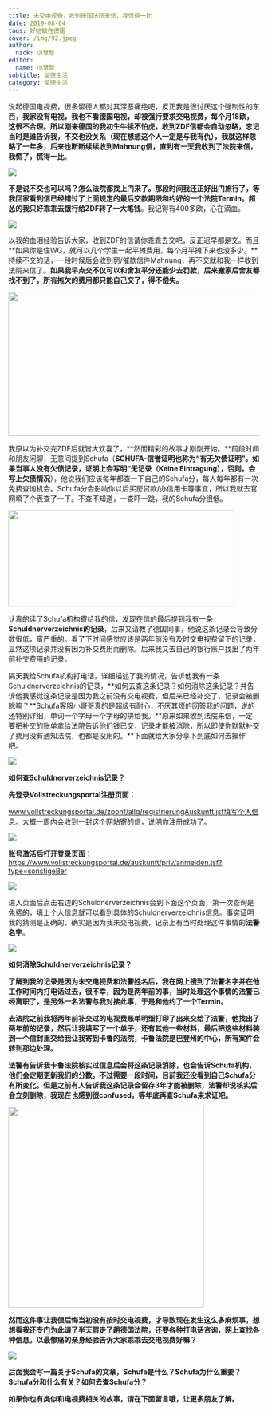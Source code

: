 ```yaml
---
title: 未交电视费，收到德国法院来信，我慌得一比
date: 2019-08-04
tags: 好姑娘在德国
cover: /img/92.jpeg
author: 
  nick: 小慧慧
editor: 
  name: 小慧慧
subtitle: 留德生活
category: 留德生活
---
```




说起德国电视费，很多留德人都对其深恶痛绝吧，反正我是很讨厌这个强制性的东西，**我家没有电视，我也不看德国电视，却被强行要求交电视费，每个月18欧，这很不合理。**所以刚来德国的我初生牛犊不怕虎，收到ZDF信都会自动忽略，忘记当时是谁告诉我，不交也没关系（现在想想这个人一定是与我有仇），我就这样忽略了一年多，后来也断断续续收到Mahnung信，**直到有一天我收到了法院来信****，我慌了，慌得一比**。

<img class="" data-ratio="0.7659090909090909" src="https://mmbiz.qpic.cn/mmbiz_png/rW3MWnUicJ7da0sjdN3W5bicFppd440nCFSykQ1ibZfuM7iaVKE9ejdzX7cz0cnRfkcDOsnia0Oia3BBrle7pycnr9GQ/640?wx_fmt=png" data-type="png" data-w="440"/>

**不是说不交也可以吗？怎么法院都找上门来了。**那段时间我还正好出门旅行了，等我回家看到信已经错过了上面规定的最后交款期限和约好的一个法院Termin。超怂的我只好乖乖去银行给ZDF转了**一大笔钱**。我记得有400多欧，心在滴血。

<img class="" data-ratio="1" src="https://mmbiz.qpic.cn/mmbiz_gif/rW3MWnUicJ7da0sjdN3W5bicFppd440nCF00q7dSuTkcZBFyfkQuEvrFyibqBfaIs4nic9QXn6eFpJlzQBZbr04hIw/640?wx_fmt=gif" data-type="gif" data-w="300"/>

以我的血泪经验告诉大家，收到ZDF的信请你乖乖去交吧，反正迟早都是交。而且**如果你是住WG，就可以几个学生一起平摊费用，每个月平摊下来也没多少。**持续不交的话，一段时候后会收到罚/催款信件Mahnung，再不交就和我一样收到法院来信了。**如果我早点交不仅可以和舍友平分还能少去罚款，后来搬家后舍友都找不到了，所有拖欠的费用都只能自己交了，得不偿失。**

<img class="" data-copyright="0" data-ratio="0.5625" data-s="300,640" src="https://mmbiz.qpic.cn/mmbiz_jpg/rW3MWnUicJ7da0sjdN3W5bicFppd440nCF2Pd1dfXsjBwkoYNSK4pR2X0jQaLuEPMSx5EltX82kleE5tWkYHzibWg/640?wx_fmt=jpeg" data-type="jpeg" data-w="1280" style="width: 513px;height: 289px;"/>

我原以为补交完ZDF后就皆大欢喜了，**然而精彩的故事才刚刚开始。**前段时间和朋友闲聊，无意间提到Schufa（**SCHUFA-信誉证明也称为“有无欠债证明”。如果当事人没有欠债记录，证明上会写明“无记录（Keine Eintragung），否则，会写上欠债情况**），他说我们应该每年都查一下自己的Schufa分，每人每年都有一次免费查询机会。Schufa分会影响你以后买房贷款/办信用卡等事宜，所以我就去官网填了个表查了一下。不查不知道，一查吓一跳，我的Schufa分很低。

<img src="https://mmbiz.qpic.cn/mmbiz_jpg/rW3MWnUicJ7da0sjdN3W5bicFppd440nCFFbSKZ63KebzcE12ZznO8ZwukaBu8wG2ZhwEichyhQw3Fv69A8FnbqSA/640?wx_fmt=jpeg" data-type="jpeg" data-w="1039" style="width: 453px;height: 193px;"/>



认真的读了Schufa机构寄给我的信，发现在信的最后提到我有一条**Schuldnerverzeichnis的记录**，后来又请教了德国同事，他说这条记录会导致分数很低，蛮严重的。看了下时间感觉应该是两年前没有及时交电视费留下的记录，显然这项记录并没有因为补交费用而删除。后来我又去自己的银行账户找出了两年前补交费用的记录。



隔天我给Schufa机构打电话，详细描述了我的情况，告诉他我有一条Schuldnerverzeichnis的记录，**如何去查这条记录？如何消除这条记录？并告诉他我感觉这条记录是因为我之前没有交电视费，但后来已经补交了，记录会被删除嘛？**Schufa客服小哥哥真的是超级有耐心，不厌其烦的回答我的问题，说的还特别详细，单词一个字母一个字母的拼给我。**原来如果收到法院来信，一定要把补交的账单拿给法院告诉他们钱已交，记录才能被消除，所以即使你默默补交了费用没有通知法院，也都是没用的。**下面就给大家分享下到底如何去操作吧。

<img class="" data-ratio="0.7795275590551181" src="https://mmbiz.qpic.cn/mmbiz_jpg/rW3MWnUicJ7da0sjdN3W5bicFppd440nCFHxicWwHdcxhibD2RRCoUQGicJDXMMdicfiajWpeGPwD1AExREfMXKH2M26Q/640?wx_fmt=jpeg" data-type="jpeg" data-w="635"/>



**如何查Schuldnerverzeichnis记录？**



**先登录Vollstreckungsportal注册页面：**

www.vollstreckungsportal.de/zponf/allg/registrierungAuskunft.jsf填写个人信息。大概一周内会收到一封这个网站寄的信，说明你注册成功了。

<img class="" data-copyright="0" data-ratio="0.8348348348348348" data-s="300,640" src="https://mmbiz.qpic.cn/mmbiz_png/rW3MWnUicJ7da0sjdN3W5bicFppd440nCFdyjufCsykof0Qh07pu6OpDicG2lduvG6qFOYTXnZK0m7XgQyCkVbIPw/640?wx_fmt=png" data-type="png" data-w="666" style=""/>



**账号激活后打开登录页面**：https://www.vollstreckungsportal.de/auskunft/priv/anmelden.jsf?type=sonstigeBer

<img class="" data-copyright="0" data-ratio="0.42035398230088494" data-s="300,640" src="https://mmbiz.qpic.cn/mmbiz_png/rW3MWnUicJ7fLPcU9icpHSpSAYQTQKtnSUeX9H2vGVj51Gicx5WETUpTTu72O7LibZ4nHIFclkuWVp3bSkW3ZWiaxew/640?wx_fmt=png" data-type="png" data-w="678" style=""/>

进入页面后点击右边的Schuldnerverzeichnis会到下面这个页面，第一次查询是免费的，填上个人信息就可以看到具体的Schuldnerverzeichnis信息。事实证明我的猜测是正确的，确实是因为我未交电视费，记录上有当时处理这件事情的**法警名字**。

<img class="" data-copyright="0" data-ratio="0.5503421309872922" data-s="300,640" src="https://mmbiz.qpic.cn/mmbiz_png/rW3MWnUicJ7fLPcU9icpHSpSAYQTQKtnSUU4clzOWXofF0auzSO0DzWzNRbUfyL8Lw6rd2OOuvH4y2qIuV8Fxj7A/640?wx_fmt=png" data-type="png" data-w="1023" style=""/>



**如何消除<strong>Schuldnerverzeichnis记录？**



了解到我的记录是因为未交电视费和法警姓名后，我在网上搜到了法警名字并在他工作时间内打电话过去，很不幸，因为是两年前的事，当时处理这个事情的法警已经离职了，是另外一名法警与我对接此事，于是和他约了一个Termin。



去法院之前我将两年前补交过的电视费账单明细打印了出来交给了法警，他找出了两年前的记录，然后让我填写了一个单子，还有其他一些材料，最后把这些材料装到一个信封里交给我让我寄到卡鲁的法院，卡鲁法院是巴登州的中心，所有案件会转到那边处理。



法警有告诉我**卡鲁法院核实过信息后会将这条记录消除，也会告诉Schufa机构，他们会定期更新我们的分数。**不过需要一段时间，目前我还没看到自己Schufa分有所变化。但是之前有人告诉我这条**记录会留存3年才能被删除，法警却说核实后会立刻删除**，我现在也感到很confused，等年底再查Schufa来求证吧。

<img class="" data-ratio="1.0256410256410255" src="https://mmbiz.qpic.cn/mmbiz_jpg/rW3MWnUicJ7da0sjdN3W5bicFppd440nCFJibbs8MN3BH7VN6I0Yrnf2MddABpXshyIYqQhWxvV2617TWTtk8Gtow/640?wx_fmt=jpeg" data-type="jpeg" data-w="468" style="width: 392px;height: 402px;"/>

然而这件事让我很后悔当初没有按时交电视费，才导致现在发生这么多麻烦事，想想看我还专门为此请了半天假走了趟德国法院，还要各种打电话咨询，网上查找各种信息。以最惨痛的亲身经验告诉**大家乖乖去交电视费好嘛？**

<img class="" data-copyright="0" data-ratio="0.5666666666666667" src="https://mmbiz.qpic.cn/mmbiz_gif/rW3MWnUicJ7fLPcU9icpHSpSAYQTQKtnSU21TcuJ3iaibAgXibWXvkmtCHib1iatAkDNdlkrUVP48GsTduxJd4mcyZuug/640?wx_fmt=gif" data-type="gif" data-w="330" style=""/>

后面我会写一篇关于Schufa的文章，Schufa是什么？Schufa为什么重要？Schufa分和什么有关？如何去查Schufa分？



**如果你也有类似和电视费相关的故事，请在下面留言哦，让更多朋友了解。**

